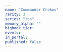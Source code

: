 ```yaml
---
name: "Commander Chekov"
rarity: 3
series: "tos"
memory_alpha: ""
bigbook_tier:
events:
in_portal:
published: false
---
```

